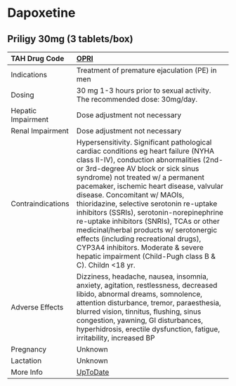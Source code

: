 # Dapoxetine

## Priligy 30mg (3 tablets/box)

| TAH Drug Code      | [OPRI](https://www.tahsda.org.tw/drugs/hissearch.php?drug_code=OPRI)                                                                                                                                                                                                                                                                                                                                                                                                                                                                                                                                           |
|:-------------------|:---------------------------------------------------------------------------------------------------------------------------------------------------------------------------------------------------------------------------------------------------------------------------------------------------------------------------------------------------------------------------------------------------------------------------------------------------------------------------------------------------------------------------------------------------------------------------------------------------------------|
| Indications        | Treatment of premature ejaculation (PE) in men                                                                                                                                                                                                                                                                                                                                                                                                                                                                                                                                                                 |
| Dosing             | 30 mg 1-3 hours prior to sexual activity. The recommended dose: 30mg/day.                                                                                                                                                                                                                                                                                                                                                                                                                                                                                                                                      |
| Hepatic Impairment | Dose adjustment not necessary                                                                                                                                                                                                                                                                                                                                                                                                                                                                                                                                                                                  |
| Renal Impairment   | Dose adjustment not necessary                                                                                                                                                                                                                                                                                                                                                                                                                                                                                                                                                                                  |
| Contraindications  | Hypersensitivity. Significant pathological cardiac conditions eg heart failure (NYHA class II-IV), conduction abnormalities (2nd- or 3rd-degree AV block or sick sinus syndrome) not treated w/ a permanent pacemaker, ischemic heart disease, valvular disease. Concomitant w/ MAOIs, thioridazine, selective serotonin re-uptake inhibitors (SSRIs), serotonin-norepinephrine re-uptake inhibitors (SNRIs), TCAs or other medicinal/herbal products w/ serotonergic effects (including recreational drugs), CYP3A4 inhibitors. Moderate & severe hepatic impairment (Child-Pugh class B & C). Childn <18 yr. |
| Adverse Effects    | Dizziness, headache, nausea, insomnia, anxiety, agitation, restlessness, decreased libido, abnormal dreams, somnolence, attention disturbance, tremor, paraesthesia, blurred vision, tinnitus, flushing, sinus congestion, yawning, GI disturbances, hyperhidrosis, erectile dysfunction, fatigue, irritability, increased BP                                                                                                                                                                                                                                                                                  |
| Pregnancy          | Unknown                                                                                                                                                                                                                                                                                                                                                                                                                                                                                                                                                                                                        |
| Lactation          | Unknown                                                                                                                                                                                                                                                                                                                                                                                                                                                                                                                                                                                                        |
| More Info          | [UpToDate](https://www.uptodate.com/contents/dapoxetine-drug-information)                                                                                                                                                                                                                                                                                                                                                                                                                                                                                                                                      |

